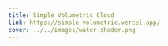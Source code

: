 ```yaml
---
title: Simple Volumetric Cloud
link: https://simple-volumetric.vercel.app/
cover: ../../images/water-shader.png
---
```

